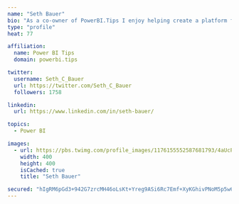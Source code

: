 ```yaml
---
name: "Seth Bauer"
bio: "As a co-owner of PowerBI.Tips I enjoy helping create a platform for new and advanced users alike to learn and expand their skills and get the most out of Power BI."
type: "profile"
heat: 77

affiliation:
  name: Power BI Tips
  domain: powerbi.tips

twitter:
  username: Seth_C_Bauer
  url: https://twitter.com/Seth_C_Bauer
  followers: 1758

linkedin:
  url: https://www.linkedin.com/in/seth-bauer/

topics:
  - Power BI

images:
  - url: https://pbs.twimg.com/profile_images/1176155552587681793/4aUcPKoe_400x400.jpg
    width: 400
    height: 400
    isCached: true
    title: "Seth Bauer"

secured: "hIgRM6pGd3+942G7zrcMH46oLsKt+Yreg9ASi6Rc7Emf+XyKGhivPNoM5p5w6D03XP9ggUa62wxrn/5AUjpfqI+FK9dqyyv0QgR0Gw3BnMPcN5Fy+UpUKokPogfgDTnpUl0RpABcC1q7GRiLSh9f4ix1ahzpu0W/h7I1zRkWxmOOCtEeo2xYEJOq0thXoS7RlDJHt4aL66UME/xKS1Foug6RJu00QD2BgMxbweXZB2Q8gMMmG61c392P1MddZQwFJQMIgSqFWViQHXnJQ9y2eI0NMkWHivog06d71jL5+PQjt7MHR5ffDgk9brWTfmaJM3PgrbDnVf8efPsAtFgIrGrsLqBf/q6+D5UqqjqON2dHSCfNx4Z40SUNqH6hoEwhZCoFeqWArHNxaYE6MyjsDRKPvDlpHEqyuzAjARqiq3Q=;cmAwpldQWbeS6JqHbo0miQ=="
---
```


